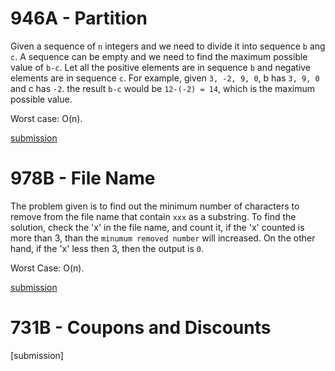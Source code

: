# 946A - Partition  

Given a sequence of `n` integers and we need to divide it into sequence `b` ang `c`. A sequence can be empty and we need to find the maximum possible value of `b-c`. Let all the positive elements are in sequence `b` and negative elements are in sequence `c`. For example, given `3, -2, 9, 0`, b has `3, 9, 0` and c has `-2`. the result `b-c` would be `12-(-2) = 14`, which is the maximum possible value.  

Worst case: O(n).

[submission](http://codeforces.com/contest/946/submission/44719374)  

# 978B - File Name  

The problem given is to find out the minimum number of characters to remove from the file name that contain `xxx` as a substring. To find the solution, check the 'x' in the file name, and count it, if the 'x' counted is more than 3, than the `minumum removed number` will increased. On the other hand, if the 'x' less then 3, then the output is `0`.  

Worst Case: O(n).  

[submission](http://codeforces.com/contest/978/submission/44721659)  

# 731B - Coupons and Discounts  

[submission]
